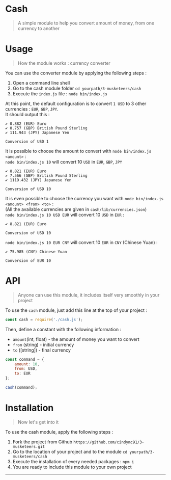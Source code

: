 # Cash

> A simple module to help you convert amount of money, from one currency to another

# Usage

> How the module works : currency converter

You can use the converter module by applying the following steps :
1. Open a command line shell
2. Go to the cash module folder `cd yourpath/3-musketeers/cash`
3. Execute the `index.js` file : `node bin/index.js`

At this point, the default configuration is to convert `1 USD` to 3 other currencies : `EUR`, `GBP`, `JPY`. <br>
It should output this :

```
✔ 0.882 (EUR) Euro
✔ 0.757 (GBP) British Pound Sterling
✔ 111.943 (JPY) Japanese Yen

Conversion of USD 1
```

It is possible to choose the amount to convert with `node bin/index.js <amount>` : <br>
`node bin/index.js 10` will convert 10 `USD` in `EUR`, `GBP`, `JPY`

```
✔ 8.821 (EUR) Euro
✔ 7.566 (GBP) British Pound Sterling
✔ 1119.432 (JPY) Japanese Yen

Conversion of USD 10
```

It is even possible to choose the currency you want with `node bin/index.js <amount> <from> <to>` : <br>
(All the available currencies are given in `cash/lib/currencies.json`) <br>
`node bin/index.js 10 USD EUR` will convert 10 `USD` in `EUR` :

```
✔ 8.821 (EUR) Euro

Conversion of USD 10
```

`node bin/index.js 10 EUR CNY` will convert 10 `EUR` in `CNY` (Chinese Yuan) :

```
✔ 75.985 (CNY) Chinese Yuan

Conversion of EUR 10
```

# API

> Anyone can use this module, it includes itself very smoothly in your project

To use the `cash` module, just add this line at the top of your project :

```js
const cash = require('./cash.js');
```

Then, define a constant with the following information :
- `amount`(int, float) - the amount of money you want to convert
- `from` (string) - initial currency
- `to` ([string]) - final currency

```js
const command = {
	amount: 10,
	from: USD,
	to: EUR
};

cash(command);
```

# Installation

> Now let's get into it

To use the cash module, apply the following steps : <br>
1. Fork the project from Github `https://github.com/cindymc91/3-musketeers.git`
2. Go to the location of your project and to the module `cd yourpath/3-musketeers/cash`
3. Execute the installation of every needed packages : `npm i`
4. You are ready to include this module to your own project



















---
